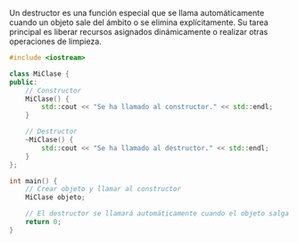 Un destructor es una función especial que se llama automáticamente cuando un objeto sale del ámbito o se elimina explícitamente. Su tarea principal es liberar recursos asignados dinámicamente o realizar otras operaciones de limpieza.

```cpp
#include <iostream>

class MiClase {
public:
    // Constructor
    MiClase() {
        std::cout << "Se ha llamado al constructor." << std::endl;
    }

    // Destructor
    ~MiClase() {
        std::cout << "Se ha llamado al destructor." << std::endl;
    }
};

int main() {
    // Crear objeto y llamar al constructor
    MiClase objeto;

    // El destructor se llamará automáticamente cuando el objeto salga del ámbito
    return 0;
}

```
